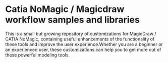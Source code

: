 # Catia NoMagic / Magicdraw workflow samples and libraries

This is a small but growing repository of customizations for MagicDraw / CATIA NoMagic, containing useful enhancements of the functionality of these tools and improve the user experience.Whether you are a beginner or an experienced user, these customizations can help you to get more out of these powerful modeling tools.